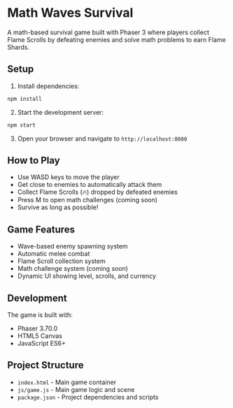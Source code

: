# Math Waves Survival

A math-based survival game built with Phaser 3 where players collect Flame Scrolls by defeating enemies and solve math problems to earn Flame Shards.

## Setup

1. Install dependencies:
```bash
npm install
```

2. Start the development server:
```bash
npm start
```

3. Open your browser and navigate to `http://localhost:8080`

## How to Play

- Use WASD keys to move the player
- Get close to enemies to automatically attack them
- Collect Flame Scrolls (🔥) dropped by defeated enemies
- Press M to open math challenges (coming soon)
- Survive as long as possible!

## Game Features

- Wave-based enemy spawning system
- Automatic melee combat
- Flame Scroll collection system
- Math challenge system (coming soon)
- Dynamic UI showing level, scrolls, and currency

## Development

The game is built with:
- Phaser 3.70.0
- HTML5 Canvas
- JavaScript ES6+

## Project Structure

- `index.html` - Main game container
- `js/game.js` - Main game logic and scene
- `package.json` - Project dependencies and scripts 
